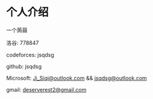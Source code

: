 # 个人介绍

一个蒟蒻

洛谷: 778847

codeforces: jsqdsg

github: jsqdsg

Microsoft: Ji_Siqi@outlook.com	&&	jsqdsg@outlook.com

gmail: deserverest2@gmail.com

